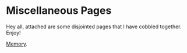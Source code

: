 # Miscellaneous Pages

Hey all, attached are some disjointed pages that I have cobbled together.  Enjoy!

[Memory](./Misc/Memory/Memory.html).
